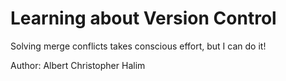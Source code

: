 # Learning about Version Control

Solving merge conflicts takes conscious effort, but I can do it!

Author: Albert Christopher Halim
